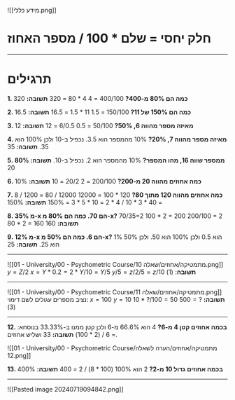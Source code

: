 ![[מידע כללי.png]]
# חלק יחסי = שלם * 100 / מספר האחוז
***
# תרגילים
**1. כמה הם 80% מ-400?**
400/100 = 4
4 * 80 = 320
	**תשובה:** 320
	
**2. כמה הם 150% של 11?**
150/100 = 1.5
11 * 1.5 = 16.5
	**תשובה:** 16.5

**3. מאיזה מספר מהווה 6, 50%?**
50/100 = 0.5
6/0.5 = 12
	**תשובה:** 12

**4. מאיזה מספר מהווה 7, 20%?**
10% מהמספר הוא 3.5.
נכפיל ב-10 ולכן 100% הוא 35.
	**תשובה:** 35

**5. 80% ממספר שווה 16, מהו המספר?**
10% מהמספר הוא 2.
נכפיל ב-10.
	**תשובה:** 20

**6. כמה אחוזים מהווה 20 מ-200?**
200/100 = 2
20/2 = 10
	**תשובה:** 10%

**7. כמה אחוזים מהווה 120 מתוך 80?**
120 * 100 = 12000
12000 / 80 = 1200 / 8 = 40 * 3 * 10 / 4 * 2 = 10 * 5 * 3 = 150%
	**תשובה:** 150%

**8. 35% מ-x הם 70. כמה הם 80% מ-x?**
70/35=2
100 * 2 = 200
200/100 = 2
80 * 2 = 160
	**תשובה:** 160

**9. 12% מ-x הם 6. כמה הם 50% מ-x?**
1% הוא 0.5
ולכן 100% הוא 50.
ולכן 50% הוא 25.
	**תשובה:** 25
***

![[01 - University/00 - Psychometric Course/מתמטיקה/אחוזים/שאלה 10.png]]
$y = Z/2$
$x=Y*0.2 = 2*Y/10 = Y/5$
$y/5 = z/2/5 = z/10$
**תשובה**: (1)
***
![[01 - University/00 - Psychometric Course/מתמטיקה/אחוזים/שאלה 11.png]]
נציב מספרים עגולים לשם דימוי:
$x=100$
$y=10$
$10*?/100 = 50$
$500 = ?$
**תשובה:** (3)
***
**12. בכמה אחוזים קטן 4 מ-6?**
4 הוא 66.6% מ-6 ולכן קטן ממנו ב-33.33%
בנוסחא: = 6 / (2 * 100)
	**תשובה:** 33 ושליש אחוזים.

![[01 - University/00 - Psychometric Course/מתמטיקה/אחוזים/הערה לשאלה 12.png]]

**13. בכמה אחוזים גדול 10 מ-2?**
2 הוא 100%
(100 * 8) / 2 = 400
	**תשובה:** 400%
***
![[Pasted image 20240719094842.png]]
